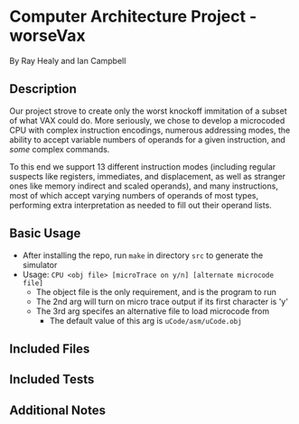 # Computer Architecture Project - worseVax
By Ray Healy and Ian Campbell

## Description 
Our project strove to create only the worst knockoff immitation of a subset of 
what VAX could do. More seriously, we chose to develop a microcoded CPU with 
complex instruction encodings, numerous addressing modes, the ability to accept 
variable numbers of operands for a given instruction, and *some* complex 
commands.

To this end we support 13 different instruction modes (including regular 
suspects like registers, immediates, and displacement, as well as stranger ones 
like memory indirect and scaled operands), and many instructions, most of which 
accept varying numbers of operands of most types, performing extra 
interpretation as needed to fill out their operand lists.

## Basic Usage
- After installing the repo, run `make` in directory `src` to generate the 
simulator
- Usage: `CPU <obj file> [microTrace on y/n] [alternate microcode file]`
  - The object file is the only requirement, and is the program to run
  - The 2nd arg will turn on micro trace output if its first character is 'y'
  - The 3rd arg specifes an alternative file to load microcode from
    - The default value of this arg is `uCode/asm/uCode.obj`

## Included Files

## Included Tests

## Additional Notes
